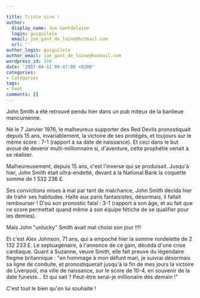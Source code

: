 ```yaml
---

title: Triste sire !
author:
  display_name: Joe Gantdelaine
  login: guiguilele
  email: joe_gant_de_laine@hotmail.com
  url: ''
author_login: guiguilele
author_email: joe_gant_de_laine@hotmail.com
wordpress_id: 374
date: '2007-04-11 09:47:00 +0200'
categories:
- Catégories
tags:
- Foot
comments: []
---
```

John Smith a été retrouvé pendu hier dans un pub miteux de la banlieue mancunienne.

Né le 7 Janvier 1976, le malheureux supporter des Red Devils  pronostiquait depuis 15 ans, invariablement, la victoire de ses protégés, et toujours sur le même score : 7-1 (rapport à sa date de naissance). Et ceci dans le but avoué de devenir multi-millionnaire si, d'aventure, cette prophétie venait à se réaliser.

Malheureusement, depuis 15 ans, c'est l'inverse qui se produisait. Jusqu'à hier, John Smith était ultra-endetté, devant à la National Bank  la coquette somme de 1 532 236 £.

Ses convictions mises à mal par tant de malchance, John Smith décida  hier de trahir ses habitudes. Halte aux paris fantaisistes, désormais,  il fallait rembourser ! D'où son pronostic fatal : 3-1 (rapport à son  âge, et au fait que ce score permettait quand même à son équipe fétiche  de se qualifier pour les demies).

Mais John "unlucky" Smith avait mal choisi son jour !!!!

Et c'est Alex Johnson, 71 ans, qui a empoché hier la somme rondelette de  2 132 233 £. Le septuagénaire, à l'annonce de ce gain, décéda d'une  crise cardiaque. Quant à Suzanne, veuve Smith, elle fait preuve du légendaire flegme  britannique : "en hommage à mon défunt mari, je suivrai désormais sa  ligne de conduite, et pronostiquerait jusqu'à la fin de mes jours la  victoire de Liverpool, ma ville de naissance, sur le score de 10-4, en  souvenir de la date funeste... Et qui sait ? Peut-être serai-je  millionaire dès demain !"

C'est tout le bien qu'on lui souhaite !

<object width="460" height="285"><param name="movie" value="http://www.youtube.com/v/t5J_Ll-K1Hw&hl=fr_FR&fs=1&"></param><param name="allowFullScreen" value="true"></param><param name="allowscriptaccess" value="always"></param><embed src="http://www.youtube.com/v/t5J_Ll-K1Hw&hl=fr_FR&fs=1&" type="application/x-shockwave-flash" allowscriptaccess="always" allowfullscreen="true" width="460" height="285"></embed></object>
